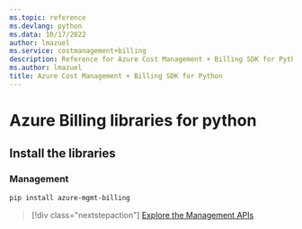 ```yaml
---
ms.topic: reference
ms.devlang: python
ms.data: 10/17/2022
author: lmazuel
ms.service: costmanagement+billing
description: Reference for Azure Cost Management + Billing SDK for Python
ms.author: lmazuel
title: Azure Cost Management + Billing SDK for Python
---
```

# Azure Billing libraries for python

## Install the libraries


### Management

```bash
pip install azure-mgmt-billing
```
> [!div class="nextstepaction"]
> [Explore the Management APIs](/python/api/overview/azure/billing/management)